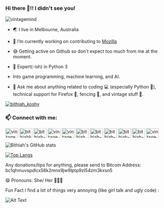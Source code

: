 ### Hi there 👋!! I didn't see you!



<p align="left"> 
 <img src="https://komarev.com/ghpvc/?username=vintagemind" alt="vintagemind" /> 
</p>

- 🌏 I live in Melbourne, Australia

- 🔭 I’m currently working on contributing to [Mozilla](https://github.com/mozilla/)

- 😅 Getting active on Github so don't expect too much from me at the moment.  

- 🧐 Expert(-ish) in Python 3

- Into game programming, machine learning, and AI.

- 💬 Ask me about anything related to coding 💻 (especially Python  🐍), technical support for Firefox 🦊, fencing 🤺, and vintage stuff 🎺.

<p align="left"> <a href="https://twitter.com/vintagemind07" target="blank"><img src="https://img.shields.io/twitter/follow/vintagemind07?logo=twitter&style=for-the-badge" alt="bithiah_koshy" /></a> </p>

<h3 align="left"> 📫 Connect with me:</h3>
<p align="left">
<a href="https://twitter.com/vintagemind07" target="blank"><img align="center" src="https://cdn.jsdelivr.net/npm/simple-icons@3.0.1/icons/twitter.svg" alt="vintagemind07" height="30" width="40" /></a>
<a href="https://www.linkedin.com/in/bithiah-koshy" target="blank"><img align="center" src="https://cdn.jsdelivr.net/npm/simple-icons@3.0.1/icons/linkedin.svg" alt="bithiahkoshy" height="30" width="40" /></a>
<a href="https://stackoverflow.com/users/16327123/vintagemind" target="blank"><img align="center" src="https://cdn.jsdelivr.net/npm/simple-icons@3.0.1/icons/stackoverflow.svg" alt="bithiah-koshy" height="30" width="40" /></a>
<a href="https://codeforces.com/profile/VintageMind" target="blank"><img align="center" src="https://cdn.jsdelivr.net/npm/simple-icons@3.0.1/icons/codeforces.svg" alt="vintagemind" height="30" width="40" /></a>
<a href="https://www.hackerrank.com/vintagemind" target="blank"><img align="center" src="https://cdn.jsdelivr.net/npm/simple-icons@3.0.1/icons/hackerrank.svg" alt="vintagemind" height="30" width="40" /></a>
<a href="https://www.youtube.com/channel/UC-u8sNr9bZpf0SLW7r-FqeA" target="blank"><img align="center" src="https://cdn.jsdelivr.net/npm/simple-icons@3.0.1/icons/youtube.svg" alt="bithiah koshy" height="30" width="40" /></a>
<a href="https://www.quora.com/profile/Vintagemind" target="blank"><img align="center" src="https://cdn.jsdelivr.net/npm/simple-icons@3.0.1/icons/quora.svg" alt="bithiah-koshy" height="30" width="40" /></a>
<a href="https://medium.com/@vintagemind" target="blank"><img align="center" src="https://cdn.jsdelivr.net/npm/simple-icons@3.0.1/icons/medium.svg" alt="bithiah-koshy" height="30" width="40" /></a>    
<a href="https://www.goodreads.com/user/show/84356819-vintagemind" target="blank"><img align="center" src="https://cdn.jsdelivr.net/npm/simple-icons@3.0.1/icons/goodreads.svg" alt="bithiah-koshy" height="30" width="40" /></a>       
<a href="https://open.spotify.com/user/0ghh2eguku4lb40hgwq8m4i8y" target="blank"><img align="center" src="https://cdn.jsdelivr.net/npm/simple-icons@3.0.1/icons/spotify.svg" alt="bithiah-koshy" height="30" width="40" /></a>    
 <a href="https://twitch.tv/vintagemind07" target="blank"><img align="center" src="https://cdn.jsdelivr.net/npm/simple-icons@3.0.1/icons/twitch.svg" alt="vintagemind07" height="30" width="40" /></a>  


![Bithiah's GitHub stats](https://github-readme-stats.vercel.app/api?username=vintagemind&show_icons=true&theme=radical)

 [![Top Langs](https://github-readme-stats.vercel.app/api/top-langs/?username=vintagemind)](https://github.com/vintagemind/github-readme-stats)

</a>
</p>

Any donations/tips for anything, please send to Bitcoin Address: bc1qhmuvspdlcx56k2mnx9jw9lptp9zl54zm3kxsn5


😄 Pronouns: She/ Her 👩🏻‍💻


Fun Fact I find a lot of things very annoying (like girl talk and ugly code) :


![Alt Text](https://c.tenor.com/LIHpgXIFh-kAAAAd/carole-lombard-twentieth-century.gif)

 
